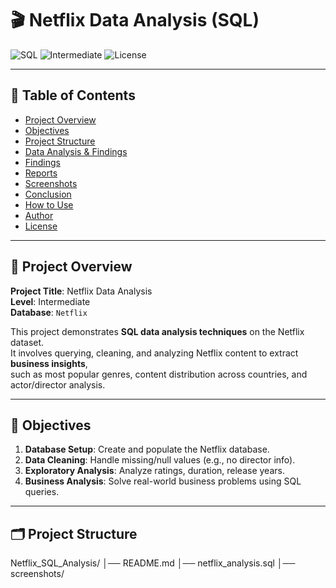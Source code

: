 # 🎬 Netflix Data Analysis (SQL)

![SQL](https://img.shields.io/badge/SQL-Analysis-blue)  ![Intermediate](https://img.shields.io/badge/Level-Intermediate-green)  ![License](https://img.shields.io/badge/License-MIT-yellow)

---

## 📑 Table of Contents

* [Project Overview](#-project-overview)
* [Objectives](#-objectives)
* [Project Structure](#-project-structure)
* [Data Analysis & Findings](#-data-analysis--findings)
* [Findings](#-findings)
* [Reports](#-reports)
* [Screenshots](#-screenshots)
* [Conclusion](#-conclusion)
* [How to Use](#-how-to-use)
* [Author](#-author)
* [License](#-license)

---

## 📌 Project Overview

**Project Title**: Netflix Data Analysis  
**Level**: Intermediate  
**Database**: `Netflix`  

This project demonstrates **SQL data analysis techniques** on the Netflix dataset.  
It involves querying, cleaning, and analyzing Netflix content to extract **business insights**,  
such as most popular genres, content distribution across countries, and actor/director analysis.

---

## 🎯 Objectives

1. **Database Setup**: Create and populate the Netflix database.  
2. **Data Cleaning**: Handle missing/null values (e.g., no director info).  
3. **Exploratory Analysis**: Analyze ratings, duration, release years.  
4. **Business Analysis**: Solve real-world business problems using SQL queries.  

---

## 🗂️ Project Structure
Netflix_SQL_Analysis/
│── README.md
│── netflix_analysis.sql
│── screenshots/


